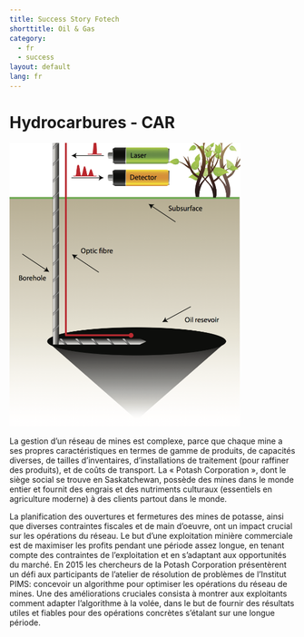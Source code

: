 ```yaml
---
title: Success Story Fotech
shorttitle: Oil & Gas
category: 
  - fr
  - success
layout: default
lang: fr 
---
```


# Hydrocarbures - CAR

<img src="/img/portfolio/DAS_borehole.png" style="max-height: 500px"
class="img-responsive center-block"/>

La gestion d’un réseau de mines est complexe, parce que chaque mine a ses
propres caractéristiques en termes de gamme de produits, de capacités diverses,
de tailles d’inventaires, d’installations de traitement (pour raffiner des
produits), et de coûts de transport. La « Potash Corporation », dont le siège
social se trouve en Saskatchewan, possède des mines dans le monde entier et
fournit des engrais et des nutriments culturaux (essentiels en agriculture
moderne) à des clients partout dans le monde.

La planification des ouvertures et fermetures des mines de potasse, ainsi que
diverses contraintes fiscales et de main d’oeuvre, ont un impact crucial sur les
opérations du réseau. Le but d’une exploitation minière commerciale est de
maximiser les profits pendant une période assez longue, en tenant compte des
contraintes de l’exploitation et en s’adaptant aux opportunités du marché. En
2015 les chercheurs de la Potash Corporation présentèrent un défi aux
participants de l’atelier de résolution de problèmes de l’Institut PIMS:
concevoir un algorithme pour optimiser les opérations du réseau de mines. Une
des améliorations cruciales consista à montrer aux exploitants comment adapter
l’algorithme à la volée, dans le but de fournir des résultats utiles et fiables
pour des opérations concrètes s’étalant sur une longue période.
